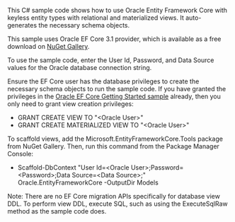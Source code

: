 This C# sample code shows how to use Oracle Entity Framework Core with keyless entity types with relational and materialized views. It auto-generates the necessary schema objects.

This sample uses Oracle EF Core 3.1 provider, which is available as a free download on [NuGet Gallery](https://www.nuget.org/packages/Oracle.EntityFrameworkCore/).

To use the sample code, enter the User Id, Password, and Data Source values for the Oracle database connection string. 

Ensure the EF Core user has the database privileges to create the necessary schema objects to run the sample code. If you have granted the privileges in the [Oracle EF Core Getting Started sample](https://github.com/oracle/dotnet-db-samples/tree/master/samples/dotnet-core/ef-core/get-started) already, then you only need to grant view creation privileges:
* GRANT CREATE VIEW TO "&lt;Oracle User&gt;"
* GRANT CREATE MATERIALIZED VIEW TO "&lt;Oracle User&gt;"

To scaffold views, add the Microsoft.EntityFrameworkCore.Tools package from NuGet Gallery. Then, run this command from the Package Manager Console:
* Scaffold-DbContext "User Id=&lt;Oracle User&gt;;Password=&lt;Password&gt;;Data Source=&lt;Data Source&gt;;" Oracle.EntityFrameworkCore -OutputDir Models

Note: There are no EF Core migration APIs specifically for database view DDL. To perform view DDL, execute SQL, such as using the ExecuteSqlRaw method as the sample code does.
